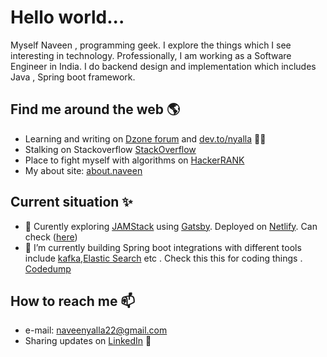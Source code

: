 # Hello world... 
Myself Naveen , programming geek. I explore the things which I see interesting in technology. Professionally, I am working as a Software Engineer in India. I do backend design and implementation which includes Java , Spring boot framework.

## Find me around the web 🌎
- Learning and writing on <a href="https://dzone.com/users/3052136/naveenyalla.html" target="_blank">Dzone forum</a> and <a href="https://dev.to/nyalla" target="_blank">dev.to/nyalla</a>  ✍🏾
- Stalking on Stackoverflow <a href="https://stackoverflow.com/users/6634724/naveen-yalla" target="_blank">StackOverflow</a>
- Place to fight myself with algorithms on <a href="https://www.hackerrank.com/nyalla" target="_blank">HackerRANK</a>
- My about site: <a href="https://nyalla.me/about" target="_blank">about.naveen</a>


## Current situation ✨

- 🔭 Curently exploring [JAMStack](https://jamstack.org/) using  [Gatsby](https://www.gatsbyjs.org/). Deployed on [Netlify](https://www.netlify.com/). Can check  (<a href="https://nyalla.me/blog" target="_blank">here</a>) 
- 🌱 I’m currently building Spring boot integrations with different tools include [kafka](https://kafka.apache.org/),[Elastic Search](https://www.elastic.co/) etc . Check this this for coding things . <a href="https://github.com/nyalla/Programming" target="_blank">Codedump</a>

## How to reach me 📫
- e-mail: naveenyalla22@gmail.com
- Sharing updates on <a href="https://www.linkedin.com/in/naveenyalla22/">LinkedIn</a> 💼
